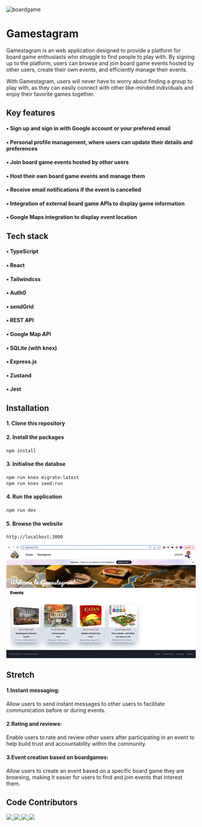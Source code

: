 <!-- ![boardgame!](server/public/pics/banner1.jpg) -->
<img src="server/public/pics/banner1.jpg" alt="boardgame" width="800" height="200">

# Gamestagram

Gamestagram is an web application designed to provide a platform for board game enthusiasts who struggle to find people to play with. By signing up to the platform, users can browse and join board game events hosted by other users, create their own events, and efficiently manage their events.

With Gamestagram, users will never have to worry about finding a group to play with, as they can easily connect with other like-minded individuals and enjoy their favorite games together.

## Key features

#### • Sign up and sign in with Google account or your prefered email

#### • Personal profile management, where users can update their details and preferences

#### • Join board game events hosted by other users

#### • Host their own board game events and manage them

#### • Receive email notifications if the event is cancelled

#### • Integration of external board game APIs to display game information

#### • Google Maps integration to display event location

## Tech stack

#### • TypeScript

#### • React

#### • Tailwindcss

#### • Auth0

#### • sendGrid

#### • REST API

#### • Google Map API

#### • SQLite (with knex)

#### • Express.js

#### • Zustand

#### • Jest

## Installation

#### 1. Clone this repository

#### 2. Install the packages

```
npm install

```

#### 3. Initialise the databse

```
npm run knex migrate:latest
npm run knex seed:run

```

#### 4. Run the application

```
npm run dev

```

#### 5. Browse the website

```
http://localhost:3000

```
<img src="server/public/pics/Gamestagram-home.png" alt="boardgame">

## Stretch

#### 1.Instant messaging:

Allow users to send instant messages to other users to facilitate communication before or during events.

#### 2.Rating and reviews:

Enable users to rate and review other users after participating in an event to help build trust and accountability within the community.

#### 3.Event creation based on boardgames:

Allow users to create an event based on a specific board game they are browsing, making it easier for users to find and join events that interest them.

## Code Contributors
<a href="https://github.com/Dethorasis">
  <img src="https://contrib.rocks/image?repo=Dethorasis/Dethorasis" />
</a>
<a href="https://github.com/kason-cheong">
  <img src="https://contrib.rocks/image?repo=kason-cheong/sprint-1-workshop" />
</a>
<a href="https://github.com/KemaxLong">
  <img src="https://contrib.rocks/image?repo=KemaxLong/dev-academy" />
</a>
<a href="https://github.com/Kurt-Leong">
  <img src="https://contrib.rocks/image?repo=Kurt-Leong/Kurtleong.git.io" />
</a>
